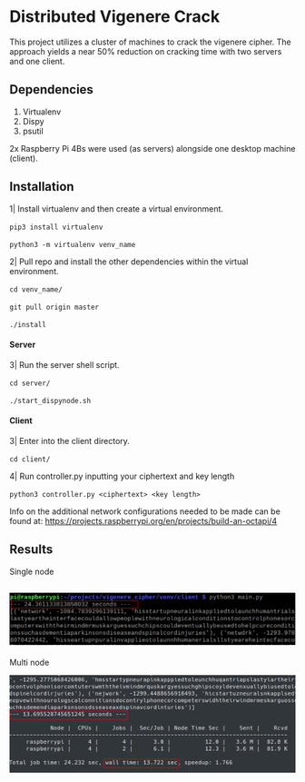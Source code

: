 # Distributed Vigenere Crack

This project utilizes a cluster of machines to crack the vigenere cipher. 
The approach yields a near 50% reduction on cracking time with two servers and one client.

## Dependencies
1. Virtualenv
2. Dispy
3. psutil

2x Raspberry Pi 4Bs were used (as servers) alongside one desktop machine (client). 

## Installation 

1| Install virtualenv and then create a virtual environment.

`pip3 install virtualenv`

`python3 -m virtualenv venv_name`

2| Pull repo and install the other dependencies within the virtual environment.

`cd venv_name/` 

`git pull origin master`

`./install`


#### Server

3| Run the server shell script.

`cd server/`

`./start_dispynode.sh`

#### Client

3| Enter into the client directory.

`cd client/`

4| Run controller.py inputting your ciphertext and key length

`python3 controller.py <ciphertext> <key length>`

Info on the additional network configurations needed to be made can be found at: https://projects.raspberrypi.org/en/projects/build-an-octapi/4

## Results
Single node 

![Alt text](images/single_node.png)
----
Multi node

![Alt text](images/multi_node.png)

